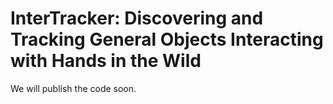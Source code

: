# InterTracker: Discovering and Tracking General Objects Interacting with Hands in the Wild

We will publish the code soon.

<!-- ## 6. Cite
If you use InterTracker in your work please cite our papers:
> @InProceedings{shao2023inter
  author = {Shao, Yanyan and Ye, Qi and Luo, Wenhan and Zhang, Kaihao and Chen, Jiming},  
  title = {InterTracker: Discovering and Tracking General Objects Interacting with Hands in the Wild},  
  booktitle = {The 2023 IEEE/RSJ International Conference on Intelligent Robots and Systems (IROS 2023)},  
  month = {October},  
  year = {2023}  
} -->